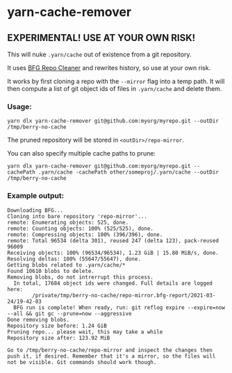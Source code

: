 # yarn-cache-remover

## EXPERIMENTAL! USE AT YOUR OWN RISK!

This will nuke `.yarn/cache` out of existence from a git repository.

It uses [BFG Repo Cleaner](https://rtyley.github.io/bfg-repo-cleaner/) and rewrites history, so use at your own risk.

It works by first cloning a repo with the `--mirror` flag into a temp path. It will then compute a list of git object ids of files in `.yarn/cache` and delete them.

### Usage:
```
yarn dlx yarn-cache-remover git@github.com:myorg/myrepo.git --outDir /tmp/berry-no-cache
```

The pruned repository will be stored in `<outDir>/repo-mirror`.

You can also specify multiple cache paths to prune:
```
yarn dlx yarn-cache-remover git@github.com:myorg/myrepo.git --cachePath .yarn/cache -cachePath other/someproj/.yarn/cache --outDir /tmp/berry-no-cache
```

### Example output:
```
Downloading BFG...
Cloning into bare repository 'repo-mirror'...
remote: Enumerating objects: 525, done.
remote: Counting objects: 100% (525/525), done.
remote: Compressing objects: 100% (396/396), done.
remote: Total 96534 (delta 301), reused 247 (delta 123), pack-reused 96009
Receiving objects: 100% (96534/96534), 1.23 GiB | 15.80 MiB/s, done.
Resolving deltas: 100% (55647/55647), done.
Getting blobs related to .yarn/cache/*
Found 10610 blobs to delete.
Removing blobs, do not intrerrupt this process.
  In total, 17684 object ids were changed. Full details are logged here:
        /private/tmp/berry-no-cache/repo-mirror.bfg-report/2021-03-24/19-42-03
  BFG run is complete! When ready, run: git reflog expire --expire=now --all && git gc --prune=now --aggressive
Done removing blobs.
Repository size before: 1.24 GiB
Pruning repo... please wait, this may take a while
Repository size after: 123.92 MiB

Go to /tmp/berry-no-cache/repo-mirror and inspect the changes then push it, if desired. Remember that it's a mirror, so the files will not be visible. Git commands should work though.
```
